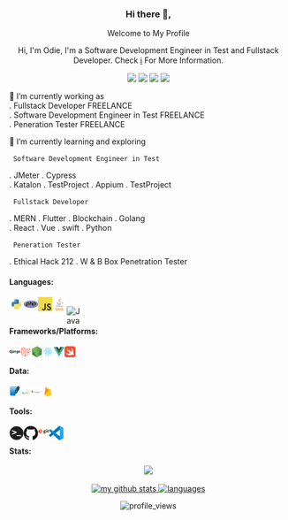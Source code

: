 <div align="center">
<h3>Hi there 👋,</h3>
<p>Welcome to My Profile</p>
<p>Hi, I'm Odie, I'm a Software Development Engineer in Test and Fullstack Developer. Check <a href="#">ℹ️</a> For More Information.</p>


[![](https://img.shields.io/badge/-odieSDET-1da1f2?logo=twitter&style=flat-square&logoColor=white)](https://twitter.com)
[![](https://img.shields.io/badge/-odieSDET-c32aa3?logo=instagram&style=flat-square&logoColor=white)](https://instagram.com) 
[![](https://img.shields.io/badge/-odieSDET-007bb5?logo=linkedin&style=flat-square&logoColor=white)](https://www.linkedin.com/in/ahmad-dodi-yandra-9424b4a9/)
[![](https://img.shields.io/badge/-odieSDET-ff0000?logo=youtube&style=flat-square&logoColor=white)](https://youtube.com)  
</div> 


🔭 I’m currently working as                      
   . Fullstack Developer FREELANCE                       
   . Software Development Engineer in Test FREELANCE               
   . Peneration Tester FREELANCE                         

🌱 I’m currently learning and exploring 

     Software Development Engineer in Test      
   . JMeter    . Cypress              
   . Katalon   . TestProject
   . Appium    . TestProject
   
     Fullstack Developer 
   . MERN        . Flutter 
   . Blockchain  . Golang  
   . React       . Vue 
   . swift       . Python
   
     Peneration Tester
   . Ethical Hack 212
   . W & B Box Penetration Tester
   
#### Languages:
<img align="left" alt="Python" width="26px" src="https://raw.githubusercontent.com/github/explore/80688e429a7d4ef2fca1e82350fe8e3517d3494d/topics/python/python.png" />
<img align="left" alt="PHP" width="26px" src="https://raw.githubusercontent.com/github/explore/80688e429a7d4ef2fca1e82350fe8e3517d3494d/topics/php/php.png" />
<img align="left" alt="JavaScript" width="26px" src="https://raw.githubusercontent.com/github/explore/80688e429a7d4ef2fca1e82350fe8e3517d3494d/topics/javascript/javascript.png" />
<img align="left" alt="Java" width="26px" src="https://raw.githubusercontent.com/github/explore/80688e429a7d4ef2fca1e82350fe8e3517d3494d/topics/java/java.png" />
<br/>  
<img align="left" alt="Java" width="26px" src="https://raw.githubusercontent.com/jmnote/z-icons/master/svg/go.svg" />
<br/> 
 

#### Frameworks/Platforms:
<img align="left" height="20" src="https://raw.githubusercontent.com/github/explore/80688e429a7d4ef2fca1e82350fe8e3517d3494d/topics/django/django.png">
<img align="left" height="20" src="https://raw.githubusercontent.com/github/explore/80688e429a7d4ef2fca1e82350fe8e3517d3494d/topics/laravel/laravel.png">
<img align="left" height="20" src="https://raw.githubusercontent.com/github/explore/80688e429a7d4ef2fca1e82350fe8e3517d3494d/topics/nodejs/nodejs.png">
<img align="left" height="20" src="https://raw.githubusercontent.com/github/explore/80688e429a7d4ef2fca1e82350fe8e3517d3494d/topics/react/react.png">
<img align="left" height="20" src="https://raw.githubusercontent.com/github/explore/80688e429a7d4ef2fca1e82350fe8e3517d3494d/topics/vue/vue.png">
<img align="left" height="20" src="https://raw.githubusercontent.com/github/explore/80688e429a7d4ef2fca1e82350fe8e3517d3494d/topics/swift/swift.png">


<br/> 

#### Data: 
<img align="left" height="20" src="https://raw.githubusercontent.com/github/explore/2d218e3aa252dc90eef269b34eeec1fbd15dc07e/topics/sqlite/sqlite.png">
<img align="left" height="20" src="https://raw.githubusercontent.com/github/explore/80688e429a7d4ef2fca1e82350fe8e3517d3494d/topics/mysql/mysql.png"> 
<img align="left" height="20" src="https://raw.githubusercontent.com/github/explore/2d218e3aa252dc90eef269b34eeec1fbd15dc07e/topics/mongodb/mongodb.png">
<img align="left" height="20" src="https://raw.githubusercontent.com/github/explore/80688e429a7d4ef2fca1e82350fe8e3517d3494d/topics/firebase/firebase.png">
<br />

#### Tools:
<img align="left" alt="Terminal" width="26px" src="https://raw.githubusercontent.com/github/explore/80688e429a7d4ef2fca1e82350fe8e3517d3494d/topics/terminal/terminal.png" />
<img align="left" alt="GitHub" width="26px" src="https://raw.githubusercontent.com/github/explore/78df643247d429f6cc873026c0622819ad797942/topics/github/github.png" />
<img align="left" height="20" src="https://raw.githubusercontent.com/github/explore/80688e429a7d4ef2fca1e82350fe8e3517d3494d/topics/git/git.png">
<img align="left" alt="Visual Studio Code" width="26px" src="https://raw.githubusercontent.com/github/explore/78df643247d429f6cc873026c0622819ad797942/topics/visual-studio-code/visual-studio-code.png" />
<br/ >   


#### Stats:  

<!-- thropy -->
<a href="https://odieQA-SDET.github.io">
    <p align="center">
        <img src="https://github-profile-trophy.vercel.app/?username=rifqirosyidi&column=7&theme=onedark"/>
    </p>
</a>

<!-- status codes -->
<a align="center" href="https://odieQA-SDET.github.io">
    <p align="center">
    <img src="https://github-readme-stats.vercel.app/api?username=odieQA-SDET&show_icons=true&theme=radical" alt="my github stats" width="420"/>&nbsp;<img src="https://github-readme-stats.vercel.app/api/top-langs/?username=odieQA-SDET&hide=css,tsql,blade,%20jupyter+notebook&langs_count=10&theme=radical&layout=compact" alt="languages" height="165">
    </p>
</a>

<p align="center">
 <img src="https://komarev.com/ghpvc/?username=odieQA-SDET&color=brightgreen&style=flat-square" alt="profile_views"/>
</p>


<!--
**odieQA-SDET/odieQA-SDET** is a ✨ _special_ ✨ repository because its `README.md` (this file) appears on your GitHub profile.

Here are some ideas to get you started:
- 👯 I’m looking to collaborate on ...
- 💬 Ask me about ...
- 📫 How to reach me: ...
- 🤔 I’m looking for help with ...
- 😄 Pronouns: ...
- ⚡ Fun fact: ...
-->
